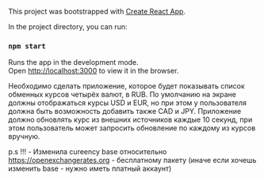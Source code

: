 This project was bootstrapped with [Create React App](https://github.com/facebook/create-react-app).

In the project directory, you can run:

### `npm start`

Runs the app in the development mode.<br>
Open [http://localhost:3000](http://localhost:3000) to view it in the browser.

Необходимо сделать приложение, которое будет показывать список обменных курсов четырёх валют, в RUB. По умолчанию на экране должны отображаться курсы USD и EUR, но при этом у пользователя должна быть возможность добавить также CAD и JPY. Приложение должно обновлять курс из внешних источников каждые 10 секунд, при этом пользователь может запросить обновление по каждому из курсов вручную.

p.s !!! - Изменила cureency base относительно https://openexchangerates.org - бесплатному пакету (иначе если хочешь изменить base - нужно иметь платный аккаунт)




